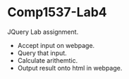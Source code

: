 # Comp1537-Lab4

JQuery Lab assignment.
- Accept input on webpage.
- Query that input.
- Calculate arithemtic.
- Output result onto html in webpage.
